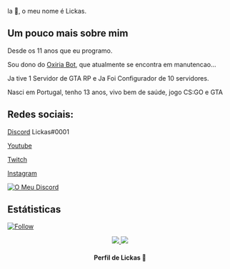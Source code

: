 la 👋, o meu nome é Lickas.

## Um pouco mais sobre mim

Desde os 11 anos que eu programo.

Sou dono do [Oxiria Bot](), que atualmente se encontra em manutencao...

Ja tive 1 Servidor de GTA RP e Ja Foi Configurador de 10 servidores.

Nasci em Portugal, tenho 13 anos, vivo bem de saúde, jogo CS:GO e GTA

## Redes sociais:
[Discord]() Lickas#0001

[Youtube](https://youtube.com/c/Lickasツ)

[Twitch](https://twitch.tv/lickasss)

[Instagram](https://www.instagram.com/lickas_/)

<p align="left">
    <a href="https://discord.gg/h4PQ9mV">
        <img alt="O Meu Discord" src="https://img.shields.io/badge/Discord-JR%230007-orange">
    </a>
</p>

##  Estátisticas
<p align="left">
    <a href="#">
        <img alt="Follow" src="https://img.shields.io/github/followers/lickas?label=followers&style=social">
    </a>
</p>

<p align = "center">
  <a href="https://github.com/lickas/">
    <img src = "https://github-readme-stats.vercel.app/api?username=lickas&show_icons=true&theme=white&line_height=27">
    <img src = "https://github-readme-stats.vercel.app/api/top-langs/?username=lickas&layout=demo&theme=white">
  </a>
</p>

<h4 align="center">
    Perfil de Lickas 🚩
</h4>


